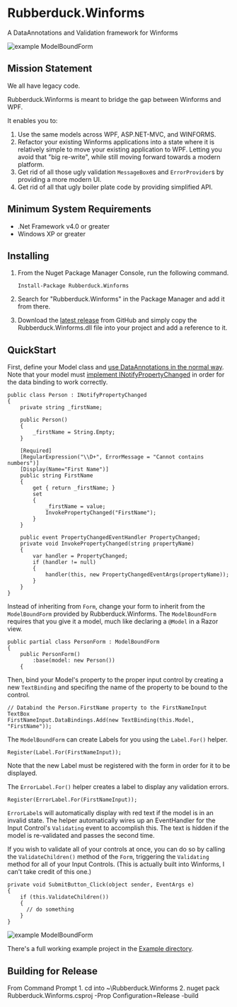 # Rubberduck.Winforms
A DataAnnotations and Validation framework for Winforms

  ![example ModelBoundForm](http://i.imgur.com/0wl4l4h.png)

## Mission Statement

We all have legacy code. 

Rubberduck.Winforms is meant to bridge the gap between Winforms and WPF.

It enables you to:

  1. Use the same models across WPF, ASP.NET-MVC, and WINFORMS.
  2. Refactor your existing Winforms applications into a state where it is relatively simple to move your existing application to WPF.
    Letting you avoid that "big re-write", while still moving forward towards a modern platform.
  3. Get rid of all those ugly validation `MessageBox`es and `ErrorProvider`s by providing a more modern UI.
  4. Get rid of all that ugly boiler plate code by providing simplified API.
  
## Minimum System Requirements

  - .Net Framework v4.0 or greater
  - Windows XP or greater
  
## Installing

  1. From the Nuget Package Manager Console, run the following command.
	 
	 ```
     Install-Package Rubberduck.Winforms
	 ```

  2. Search for "Rubberduck.Winforms" in the Package Manager and add it from there.
  3. Download the [latest release](https://github.com/ckuhn203/Rubberduck.Winforms/releases) from GitHub and simply copy the Rubberduck.Winforms.dll file into your project and add a reference to it.


## QuickStart

  First, define your Model class and [use DataAnnotations in the normal way][annotations]. Note that your model must [implement INotifyPropertyChanged][INotifyPropertyChanged] in order for the data binding to work correctly. 
  
  [annotations]:https://msdn.microsoft.com/en-us/library/dd901590(VS.95).aspx
  [INotifyPropertyChanged]:https://msdn.microsoft.com/library/ms229614(v=vs.100).aspx
    
    public class Person : INotifyPropertyChanged
    {
        private string _firstName;

        public Person()
        {
            _firstName = String.Empty;
        }

        [Required]
        [RegularExpression("\\D+", ErrorMessage = "Cannot contains numbers")]
        [Display(Name="First Name")]
        public string FirstName
        {
            get { return _firstName; }
            set
            {
                _firstName = value;
                InvokePropertyChanged("FirstName");
            }
        }
        
        public event PropertyChangedEventHandler PropertyChanged;
        private void InvokePropertyChanged(string propertyName)
        {
            var handler = PropertyChanged;
            if (handler != null)
            {
                handler(this, new PropertyChangedEventArgs(propertyName));
            }
        }
    }

  Instead of inheriting from `Form`, change your form to inherit from the `ModelBoundForm` provided by Rubberduck.Winforms.
  The `ModelBoundForm` requires that you give it a model, much like declaring a `@Model` in a Razor view.
  
    public partial class PersonForm : ModelBoundForm
    {
        public PersonForm()
            :base(model: new Person())
        {
        

  Then, bind your Model's property to the proper input control by creating a new `TextBinding` and specifing the name of the property to be bound to the control.
  
    // Databind the Person.FirstName property to the FirstNameInput TextBox
    FirstNameInput.DataBindings.Add(new TextBinding(this.Model, "FirstName"));
    
  The `ModelBoundForm` can create Labels for you using the `Label.For()` helper.
  
    Register(Label.For(FirstNameInput));
    
  Note that the new Label must be registered with the form in order for it to be displayed.
  
  The `ErrorLabel.For()` helper creates a label to display any validation errors.
  
    Register(ErrorLabel.For(FirstNameInput));
    
  `ErrorLabel`s will automatically display with red text if the model is in an invalid state. The helper automatically wires up an EventHandler for the Input Control's `Validating` event to accomplish this. The text is hidden if the model is re-validated and passes the second time. 
  
  If you wish to validate all of your controls at once, you can do so by calling the `ValidateChildren()` method of the `Form`, triggering the `Validating` method for all of your Input Controls. (This is actually built into Winforms, I can't take credit of this one.)
  
    private void SubmitButton_Click(object sender, EventArgs e)
    {
        if (this.ValidateChildren())
        {
          // do something
        }
    }
    
  ![example ModelBoundForm](http://i.imgur.com/0wl4l4h.png)
  
  There's a full working example project in the [Example directory](https://github.com/ckuhn203/Rubberduck.Winforms/tree/master/Example).

  ## Building for Release

  From Command Prompt 
	1. cd into ~\Rubberduck.Winforms
	2. nuget pack Rubberduck.Winforms.csproj -Prop Configuration=Release -build
  

  
